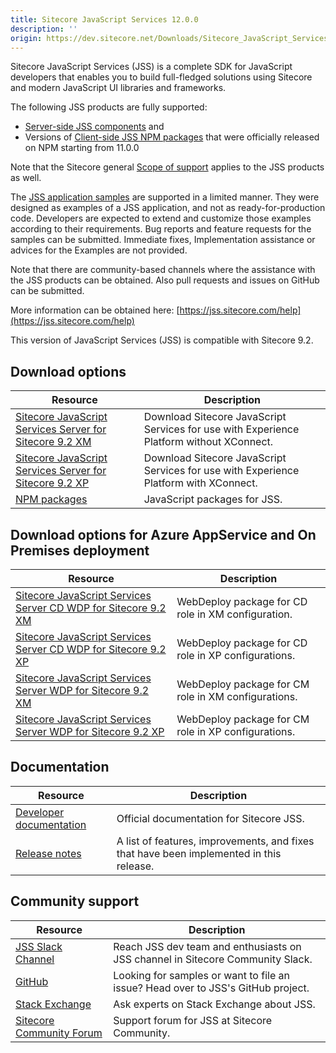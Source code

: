 ```yaml
---
title: Sitecore JavaScript Services 12.0.0
description: ''
origin: https://dev.sitecore.net/Downloads/Sitecore_JavaScript_Services/120/Sitecore_JavaScript_Services_1200.aspx
---
```


Sitecore JavaScript Services (JSS) is a complete SDK for JavaScript developers that enables you to build full-fledged solutions using Sitecore and modern JavaScript UI libraries and frameworks.

The following JSS products are fully supported:

-   [Server-side JSS components](/Downloads/Sitecore_JavaScript_Services) and
-   Versions of [Client-side JSS NPM packages](https://github.com/Sitecore/jss/tree/dev/packages) that were officially released on NPM starting from 11.0.0

Note that the Sitecore general [Scope of support](https://kb.sitecore.net/articles/463549#ScopeOfSupport) applies to the JSS products as well.

The [JSS application samples](https://github.com/Sitecore/jss/tree/dev/samples) are supported in a limited manner. They were designed as examples of a JSS application, and not as ready-for-production code. Developers are expected to extend and customize those examples according to their requirements. Bug reports and feature requests for the samples can be submitted. Immediate fixes, Implementation assistance or advices for the Examples are not provided.

Note that there are community-based channels where the assistance with the JSS products can be obtained. Also pull requests and issues on GitHub can be submitted.

More information can be obtained here: [https://jss.sitecore.com/help](https://jss.sitecore.com/help)

  <Alert variant='warning' mb={4}>
    <AlertIcon />
    This version of JavaScript Services (JSS) is compatible with Sitecore 9.2.
  </Alert>
  

## Download options

 | Resource | Description |
 | --- | --- |
 | [Sitecore JavaScript Services Server for Sitecore 9.2 XM](https://scdp.blob.core.windows.net/downloads/Sitecore%20JavaScript%20Services/120/Sitecore%20JavaScript%20Services%201200/Secure/Sitecore%20JavaScript%20Services%20Server%20for%20Sitecore%209.2%20XM%2012.0.0%20rev.%20190522.zip) | Download Sitecore JavaScript Services for use with Experience Platform without XConnect. |
 | [Sitecore JavaScript Services Server for Sitecore 9.2 XP](https://scdp.blob.core.windows.net/downloads/Sitecore%20JavaScript%20Services/120/Sitecore%20JavaScript%20Services%201200/Secure/Sitecore%20JavaScript%20Services%20Server%20for%20Sitecore%209.2%20XP%2012.0.0%20rev.%20190522.zip) | Download Sitecore JavaScript Services for use with Experience Platform with XConnect. |
 | [NPM packages](https://www.npmjs.com/org/sitecore-jss) | JavaScript packages for JSS. |

## Download options for Azure AppService and On Premises deployment

 | Resource | Description |
 | --- | --- |
 | [Sitecore JavaScript Services Server CD WDP for Sitecore 9.2 XM](https://scdp.blob.core.windows.net/downloads/Sitecore%20JavaScript%20Services/120/Sitecore%20JavaScript%20Services%201200/Secure/Sitecore%20JavaScript%20Services%20Server%20for%20Sitecore%209.2%20XM%2012.0.0%20rev.%20190522%20CD.scwdp.zip) | WebDeploy package for CD role in XM configuration. |
 | [Sitecore JavaScript Services Server CD WDP for Sitecore 9.2 XP](https://scdp.blob.core.windows.net/downloads/Sitecore%20JavaScript%20Services/120/Sitecore%20JavaScript%20Services%201200/Secure/Sitecore%20JavaScript%20Services%20Server%20for%20Sitecore%209.2%20XP%2012.0.0%20rev.%20190522%20CD.scwdp.zip) | WebDeploy package for CD role in XP configurations. |
 | [Sitecore JavaScript Services Server WDP for Sitecore 9.2 XM](https://scdp.blob.core.windows.net/downloads/Sitecore%20JavaScript%20Services/120/Sitecore%20JavaScript%20Services%201200/Secure/Sitecore%20JavaScript%20Services%20Server%20for%20Sitecore%209.2%20XM%2012.0.0%20rev.%20190522.scwdp.zip) | WebDeploy package for CM role in XM configurations. |
 | [Sitecore JavaScript Services Server WDP for Sitecore 9.2 XP](https://scdp.blob.core.windows.net/downloads/Sitecore%20JavaScript%20Services/120/Sitecore%20JavaScript%20Services%201200/Secure/Sitecore%20JavaScript%20Services%20Server%20for%20Sitecore%209.2%20XP%2012.0.0%20rev.%20190522.scwdp.zip) | WebDeploy package for CM role in XP configurations. |

## Documentation

 | Resource | Description |
 | --- | --- |
 | [Developer documentation](https://jss.sitecore.net) | Official documentation for Sitecore JSS. |
 | [Release notes](https://jss.sitecore.net/release-notes) | A list of features, improvements, and fixes that have been implemented in this release. |

## Community support

 | Resource | Description |
 | --- | --- |
 | [JSS Slack Channel](https://sitecorechat.slack.com/messages/jss) | Reach JSS dev team and enthusiasts on JSS channel in Sitecore Community Slack. |
 | [GitHub](https://github.com/sitecore/jss) | Looking for samples or want to file an issue? Head over to JSS's GitHub project. |
 | [Stack Exchange](https://sitecore.stackexchange.com/questions/tagged/jss) | Ask experts on Stack Exchange about JSS. |
 | [Sitecore Community Forum](https://community.sitecore.net/developers/f/40) | Support forum for JSS at Sitecore Community. |